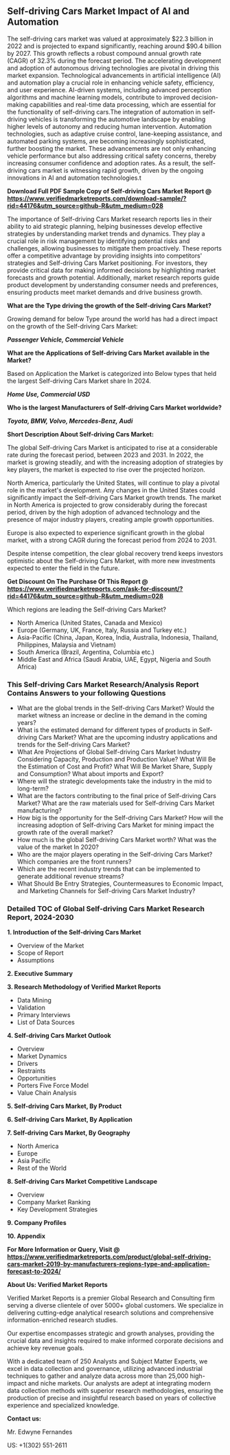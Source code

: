 <h2>Self-driving Cars Market Impact of AI and Automation</h2>The self-driving cars market was valued at approximately $22.3 billion in 2022 and is projected to expand significantly, reaching around $90.4 billion by 2027. This growth reflects a robust compound annual growth rate (CAGR) of 32.3% during the forecast period. The accelerating development and adoption of autonomous driving technologies are pivotal in driving this market expansion. Technological advancements in artificial intelligence (AI) and automation play a crucial role in enhancing vehicle safety, efficiency, and user experience. AI-driven systems, including advanced perception algorithms and machine learning models, contribute to improved decision-making capabilities and real-time data processing, which are essential for the functionality of self-driving cars.The integration of automation in self-driving vehicles is transforming the automotive landscape by enabling higher levels of autonomy and reducing human intervention. Automation technologies, such as adaptive cruise control, lane-keeping assistance, and automated parking systems, are becoming increasingly sophisticated, further boosting the market. These advancements are not only enhancing vehicle performance but also addressing critical safety concerns, thereby increasing consumer confidence and adoption rates. As a result, the self-driving cars market is witnessing rapid growth, driven by the ongoing innovations in AI and automation technologies.t</p><p id="" class=""><strong>Download Full PDF Sample Copy of Self-driving Cars Market Report @ <a href="https://www.verifiedmarketreports.com/download-sample/?rid=44176&utm_source=github-R&utm_medium=028" target="_blank">https://www.verifiedmarketreports.com/download-sample/?rid=44176&utm_source=github-R&utm_medium=028</a></strong></p><p>The importance of&nbsp;Self-driving Cars Market research reports lies in their ability to aid strategic planning, helping businesses develop effective strategies by understanding market trends and dynamics. They play a crucial role in risk management by identifying potential risks and challenges, allowing businesses to mitigate them proactively. These reports offer a competitive advantage by providing insights into competitors' strategies and Self-driving Cars Market positioning. For investors, they provide critical data for making informed decisions by highlighting market forecasts and growth potential. Additionally, market research reports guide product development by understanding consumer needs and preferences, ensuring products meet market demands and drive business growth.</p><p><strong>What are the&nbsp;Type driving the growth of the Self-driving Cars Market?</strong></p><p id="" class="">Growing demand for below Type around the world has had a direct impact on the growth of the Self-driving Cars Market:</p><em><strong>Passenger Vehicle, Commercial Vehicle</strong></em></p><strong>What are the&nbsp;Applications&nbsp;of Self-driving Cars Market available in the Market?</strong></p><p id="" class="">Based on Application the Market is categorized into Below types that held the largest Self-driving Cars Market share In 2024.</p><em><strong>Home Use, Commercial USD</strong></em></p><strong>Who is the largest Manufacturers of Self-driving Cars Market worldwide?</strong></p><p><em><strong>Toyota, BMW, Volvo, Mercedes-Benz, Audi</strong></em></p><p id="" class=""><strong>Short Description About Self-driving Cars Market:</strong></p><p>The global Self-driving Cars Market is anticipated to rise at a considerable rate during the forecast period, between 2023 and 2031. In 2022, the market is growing steadily, and with the increasing adoption of strategies by key players, the market is expected to rise over the projected horizon.</p><p>North America, particularly the United States, will continue to play a pivotal role in the market's development. Any changes in the United States could significantly impact the Self-driving Cars Market growth trends. The market in North America is projected to grow considerably during the forecast period, driven by the high adoption of advanced technology and the presence of major industry players, creating ample growth opportunities.</p><p>Europe is also expected to experience significant growth in the global market, with a strong CAGR during the forecast period from 2024 to 2031.</p><p>Despite intense competition, the clear global recovery trend keeps investors optimistic about the Self-driving Cars Market, with more new investments expected to enter the field in the future.</p><p id="" class=""><strong>Get Discount On The Purchase Of This Report @ <a href="https://www.verifiedmarketreports.com/ask-for-discount/?rid=44176&utm_source=github-R&utm_medium=028" target="_blank">https://www.verifiedmarketreports.com/ask-for-discount/?rid=44176&utm_source=github-R&utm_medium=028</a></strong></p>Which regions are leading the Self-driving Cars Market?</p><ul><li>North America (United States, Canada and Mexico)</li><li>Europe (Germany, UK, France, Italy, Russia and Turkey etc.)</li><li>Asia-Pacific (China, Japan, Korea, India, Australia, Indonesia, Thailand, Philippines, Malaysia and Vietnam)</li><li>South America (Brazil, Argentina, Columbia etc.)</li><li>Middle East and Africa (Saudi Arabia, UAE, Egypt, Nigeria and South Africa)</li></ul><h3 id="" class="">This Self-driving Cars Market Research/Analysis Report Contains Answers to your following Questions</h3><ul><li>What are the global trends in the Self-driving Cars Market? Would the market witness an increase or decline in the demand in the coming years?</li><li>What is the estimated demand for different types of products in Self-driving Cars Market? What are the upcoming industry applications and trends for the Self-driving Cars Market?</li><li>What Are Projections of Global Self-driving Cars Market Industry Considering Capacity, Production and Production Value? What Will Be the Estimation of Cost and Profit? What Will Be Market Share, Supply and Consumption? What about imports and Export?</li><li>Where will the strategic developments take the industry in the mid to long-term?</li><li>What are the factors contributing to the final price of Self-driving Cars Market? What are the raw materials used for Self-driving Cars Market manufacturing?</li><li>How big is the opportunity for the Self-driving Cars Market? How will the increasing adoption of Self-driving Cars Market for mining impact the growth rate of the overall market?</li><li>How much is the global Self-driving Cars Market worth? What was the value of the market In 2020?</li><li>Who are the major players operating in the Self-driving Cars Market? Which companies are the front runners?</li><li>Which are the recent industry trends that can be implemented to generate additional revenue streams?</li><li>What Should Be Entry Strategies, Countermeasures to Economic Impact, and Marketing Channels for Self-driving Cars Market Industry?</li></ul><h3 id="" class="">Detailed TOC of Global Self-driving Cars Market Research Report, 2024-2030</h3><p id="" class=""><strong>1. Introduction of the Self-driving Cars Market</strong></p><ul><li>Overview of the Market</li><li>Scope of Report</li><li>Assumptions</li></ul><p id="" class=""><strong>2. Executive Summary</strong></p><p id="" class=""><strong>3. Research Methodology of Verified Market Reports</strong></p><ul><li>Data Mining</li><li>Validation</li><li>Primary Interviews</li><li>List of Data Sources</li></ul><p id="" class=""><strong>4. Self-driving Cars Market Outlook</strong></p><ul><li>Overview</li><li>Market Dynamics</li><li>Drivers</li><li>Restraints</li><li>Opportunities</li><li>Porters Five Force Model</li><li>Value Chain Analysis</li></ul><p id="" class=""><strong>5. Self-driving Cars Market, By Product</strong></p><p id="" class=""><strong>6. Self-driving Cars Market, By Application</strong></p><p id="" class=""><strong>7. Self-driving Cars Market, By Geography</strong></p><ul><li>North America</li><li>Europe</li><li>Asia Pacific</li><li>Rest of the World</li></ul><p id="" class=""><strong>8. Self-driving Cars Market Competitive Landscape</strong></p><ul><li>Overview</li><li>Company Market Ranking</li><li>Key Development Strategies</li></ul><p id="" class=""><strong>9. Company Profiles</strong></p><p id="" class=""><strong>10. Appendix</strong></p><p id="" class=""><strong>For More Information or Query, Visit @ <a href="https://www.verifiedmarketreports.com/product/global-self-driving-cars-market-2019-by-manufacturers-regions-type-and-application-forecast-to-2024/" target="_blank">https://www.verifiedmarketreports.com/product/global-self-driving-cars-market-2019-by-manufacturers-regions-type-and-application-forecast-to-2024/</a></strong></p><p id="" class=""><strong>About Us: Verified Market Reports</strong></p><p id="" class="">Verified Market Reports is a premier Global Research and Consulting firm serving a diverse clientele of over 5000+ global customers. We specialize in delivering cutting-edge analytical research solutions and comprehensive information-enriched research studies.</p><p id="" class="">Our expertise encompasses strategic and growth analyses, providing the crucial data and insights required to make informed corporate decisions and achieve key revenue goals.</p><p id="" class="">With a dedicated team of 250 Analysts and Subject Matter Experts, we excel in data collection and governance, utilizing advanced industrial techniques to gather and analyze data across more than 25,000 high-impact and niche markets. Our analysts are adept at integrating modern data collection methods with superior research methodologies, ensuring the production of precise and insightful research based on years of collective experience and specialized knowledge.</p><p id="" class=""><strong>Contact us:</strong></p><p id="" class="">Mr. Edwyne Fernandes</p><p id="" class="">US: +1(302) 551-2611</p>